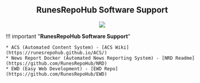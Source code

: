 <div align="center">

<h2> RunesRepoHub Software Support </h2>

<img src="../../../Images/RunesRepoHub.png">

</div>

!!! important "**RunesRepoHub Software Support**"

    * ACS (Automated Content System) - [ACS Wiki](https://runesrepohub.github.io/ACS/)
    * News Report Docker (Automated News Reporting System) - [NRD Readme](https://github.com/RunesRepoHub/NRD)
    * EWD (Easy Web Development) - [EWD Repo](https://github.com/RunesRepoHub/EWD)
